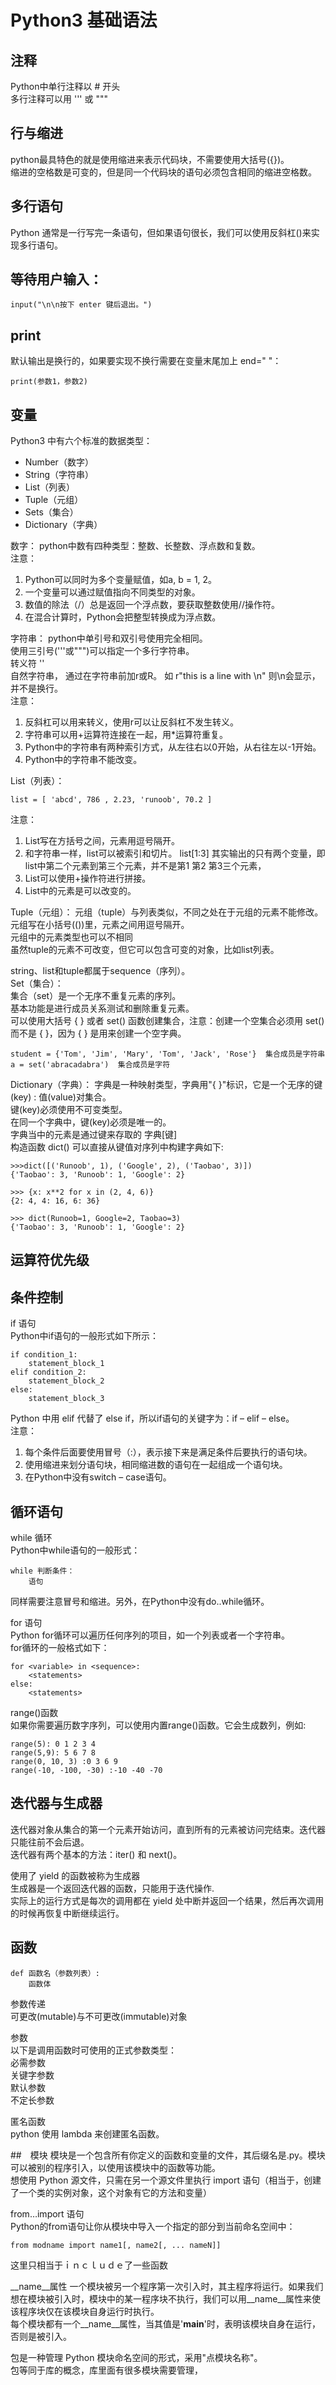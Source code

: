 # Python3 基础语法

## 注释 
Python中单行注释以 # 开头<br />
多行注释可以用 ''' 或 """

## 行与缩进
python最具特色的就是使用缩进来表示代码块，不需要使用大括号({})。<br />
缩进的空格数是可变的，但是同一个代码块的语句必须包含相同的缩进空格数。

## 多行语句
Python 通常是一行写完一条语句，但如果语句很长，我们可以使用反斜杠(\)来实现多行语句。

## 等待用户输入：
```
input("\n\n按下 enter 键后退出。")
```

## print 
默认输出是换行的，如果要实现不换行需要在变量末尾加上 end=" "：
```
print(参数1，参数2)
```

## 变量
Python3 中有六个标准的数据类型：
- Number（数字）
- String（字符串）
- List（列表）
- Tuple（元组）
- Sets（集合）
- Dictionary（字典）

数字：
python中数有四种类型：整数、长整数、浮点数和复数。<br />
注意：
1. Python可以同时为多个变量赋值，如a, b = 1, 2。
2. 一个变量可以通过赋值指向不同类型的对象。
3. 数值的除法（/）总是返回一个浮点数，要获取整数使用//操作符。
4. 在混合计算时，Python会把整型转换成为浮点数。

字符串：
python中单引号和双引号使用完全相同。<br />
使用三引号('''或""")可以指定一个多行字符串。<br />
转义符 '\'<br />
自然字符串， 通过在字符串前加r或R。 如 r"this is a line with \n" 则\n会显示，并不是换行。<br />
注意：
1. 反斜杠可以用来转义，使用r可以让反斜杠不发生转义。
2. 字符串可以用+运算符连接在一起，用*运算符重复。
3. Python中的字符串有两种索引方式，从左往右以0开始，从右往左以-1开始。
4. Python中的字符串不能改变。

List（列表）：
```
list = [ 'abcd', 786 , 2.23, 'runoob', 70.2 ]
```
注意：
1. List写在方括号之间，元素用逗号隔开。
2. 和字符串一样，list可以被索引和切片。 list[1:3] 其实输出的只有两个变量，即list中第二个元素到第三个元素，并不是第1 第2 第3三个元素，
3. List可以使用+操作符进行拼接。
4. List中的元素是可以改变的。

Tuple（元组）：
元组（tuple）与列表类似，不同之处在于元组的元素不能修改。元组写在小括号(())里，元素之间用逗号隔开。<br />
元组中的元素类型也可以不相同<br />
虽然tuple的元素不可改变，但它可以包含可变的对象，比如list列表。

string、list和tuple都属于sequence（序列）。<br />
Set（集合）：<br />
集合（set）是一个无序不重复元素的序列。<br />
基本功能是进行成员关系测试和删除重复元素。<br />
可以使用大括号 { } 或者 set() 函数创建集合，注意：创建一个空集合必须用 set() 而不是 { }，因为 { } 是用来创建一个空字典。
```
student = {'Tom', 'Jim', 'Mary', 'Tom', 'Jack', 'Rose'}  集合成员是字符串
a = set('abracadabra')  集合成员是字符
```

Dictionary（字典）：
字典是一种映射类型，字典用"{ }"标识，它是一个无序的键(key) : 值(value)对集合。<br />
键(key)必须使用不可变类型。<br />
在同一个字典中，键(key)必须是唯一的。<br />
字典当中的元素是通过键来存取的  字典[键]<br />
构造函数 dict() 可以直接从键值对序列中构建字典如下:
```
>>>dict([('Runoob', 1), ('Google', 2), ('Taobao', 3)])
{'Taobao': 3, 'Runoob': 1, 'Google': 2}
 
>>> {x: x**2 for x in (2, 4, 6)}
{2: 4, 4: 16, 6: 36}
 
>>> dict(Runoob=1, Google=2, Taobao=3)
{'Taobao': 3, 'Runoob': 1, 'Google': 2}
```

## 运算符优先级

## 条件控制
if 语句<br />
Python中if语句的一般形式如下所示：
```
if condition_1:
    statement_block_1
elif condition_2:
    statement_block_2
else:
    statement_block_3
```
Python 中用 elif 代替了 else if，所以if语句的关键字为：if – elif – else。<br />
注意：
1. 每个条件后面要使用冒号（:），表示接下来是满足条件后要执行的语句块。
2. 使用缩进来划分语句块，相同缩进数的语句在一起组成一个语句块。
3. 在Python中没有switch – case语句。

## 循环语句
while 循环<br />
Python中while语句的一般形式：
```
while 判断条件：
    语句
```
同样需要注意冒号和缩进。另外，在Python中没有do..while循环。

for 语句<br />
Python for循环可以遍历任何序列的项目，如一个列表或者一个字符串。<br />
for循环的一般格式如下：
```
for <variable> in <sequence>:
    <statements>
else:
    <statements>
```

range()函数<br />
如果你需要遍历数字序列，可以使用内置range()函数。它会生成数列，例如:
```
range(5): 0 1 2 3 4
range(5,9): 5 6 7 8
range(0, 10, 3) :0 3 6 9
range(-10, -100, -30) :-10 -40 -70
```

## 迭代器与生成器
迭代器对象从集合的第一个元素开始访问，直到所有的元素被访问完结束。迭代器只能往前不会后退。<br />
迭代器有两个基本的方法：iter() 和 next()。

使用了 yield 的函数被称为生成器<br />
生成器是一个返回迭代器的函数，只能用于迭代操作.<br />
实际上的运行方式是每次的调用都在 yield 处中断并返回一个结果，然后再次调用的时候再恢复中断继续运行。

## 函数
```
def 函数名（参数列表）:
    函数体
```

参数传递<br />
可更改(mutable)与不可更改(immutable)对象

参数<br />
以下是调用函数时可使用的正式参数类型：<br />
必需参数<br />
关键字参数<br />
默认参数<br />
不定长参数

匿名函数<br />
python 使用 lambda 来创建匿名函数。


##　模块
模块是一个包含所有你定义的函数和变量的文件，其后缀名是.py。模块可以被别的程序引入，以使用该模块中的函数等功能。<br />
想使用 Python 源文件，只需在另一个源文件里执行 import 语句（相当于，创建了一个类的实例对象，这个对象有它的方法和变量）

from…import 语句<br />
Python的from语句让你从模块中导入一个指定的部分到当前命名空间中：
```
from modname import name1[, name2[, ... nameN]]
```
这里只相当于ｉｎｃｌｕｄｅ了一些函数

__name__属性
一个模块被另一个程序第一次引入时，其主程序将运行。如果我们想在模块被引入时，模块中的某一程序块不执行，我们可以用__name__属性来使该程序块仅在该模块自身运行时执行。<br />
 每个模块都有一个__name__属性，当其值是'__main__'时，表明该模块自身在运行，否则是被引入。

包是一种管理 Python 模块命名空间的形式，采用"点模块名称"。<br />
包等同于库的概念，库里面有很多模块需要管理，